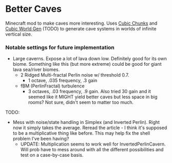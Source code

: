 # Better Caves
Minecraft mod to make caves more interesting. Uses [Cubic Chunks](https://github.com/OpenCubicChunks/CubicChunks) and [Cubic World Gen](https://github.com/OpenCubicChunks/CubicWorldGen) (TODO) to generate cave systems in worlds of infinite vertical size.


### Notable settings for future implementation
- Large caverns. Expose a lot of lava down low. Definitely good for its own biome. Something like this (but more extreme) could be good for giant lava sea/river biomes.
  - 2 Ridged Multi-fractal Perlin noise w/ threshold 0.7.
    - 1 octave, .035 frequency, .3 gain
  - fBM (PerlinFractal) turbulence
    - 3 octaves, .03 frequency, .9 gain. Also tried 30 gain and it seemed like it MIGHT yield better caves but less space in big rooms? Not sure, didn't seem to matter too much.

TODO:
- Mess with noise/state handling in Simplex (and Inverted Perlin). 
Right now it simply takes the average. Reread the article - I think it's 
supposed to be a multiplicative thing like before. This may help fix the 
shell problem I've been having?
  - UPDATE: Multiplication seems to work well for InvertedPerlinCavern. Will prob have to mess around with all the different possibilities and test on a case-by-case basis.
